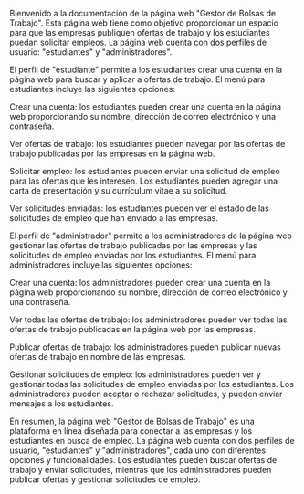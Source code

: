 Bienvenido a la documentación de la página web "Gestor de Bolsas de Trabajo". Esta página web tiene como objetivo proporcionar un espacio para que las empresas publiquen ofertas de trabajo y los estudiantes puedan solicitar empleos. La página web cuenta con dos perfiles de usuario: "estudiantes" y "administradores".

El perfil de "estudiante" permite a los estudiantes crear una cuenta en la página web para buscar y aplicar a ofertas de trabajo. El menú para estudiantes incluye las siguientes opciones:

Crear una cuenta: los estudiantes pueden crear una cuenta en la página web proporcionando su nombre, dirección de correo electrónico y una contraseña.

Ver ofertas de trabajo: los estudiantes pueden navegar por las ofertas de trabajo publicadas por las empresas en la página web.

Solicitar empleo: los estudiantes pueden enviar una solicitud de empleo para las ofertas que les interesen. Los estudiantes pueden agregar una carta de presentación y su currículum vitae a su solicitud.

Ver solicitudes enviadas: los estudiantes pueden ver el estado de las solicitudes de empleo que han enviado a las empresas.

El perfil de "administrador" permite a los administradores de la página web gestionar las ofertas de trabajo publicadas por las empresas y las solicitudes de empleo enviadas por los estudiantes. El menú para administradores incluye las siguientes opciones:

Crear una cuenta: los administradores pueden crear una cuenta en la página web proporcionando su nombre, dirección de correo electrónico y una contraseña.

Ver todas las ofertas de trabajo: los administradores pueden ver todas las ofertas de trabajo publicadas en la página web por las empresas.

Publicar ofertas de trabajo: los administradores pueden publicar nuevas ofertas de trabajo en nombre de las empresas.

Gestionar solicitudes de empleo: los administradores pueden ver y gestionar todas las solicitudes de empleo enviadas por los estudiantes. Los administradores pueden aceptar o rechazar solicitudes, y pueden enviar mensajes a los estudiantes.

En resumen, la página web "Gestor de Bolsas de Trabajo" es una plataforma en línea diseñada para conectar a las empresas y los estudiantes en busca de empleo. La página web cuenta con dos perfiles de usuario, "estudiantes" y "administradores", cada uno con diferentes opciones y funcionalidades. Los estudiantes pueden buscar ofertas de trabajo y enviar solicitudes, mientras que los administradores pueden publicar ofertas y gestionar solicitudes de empleo.
